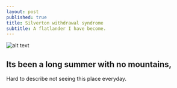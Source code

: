```yaml
---
layout: post
published: true
title: Silverton withdrawal syndrome
subtitle: A flatlander I have become.
---
```


![alt text](https://jonbcarroll.s3.us-east-2.amazonaws.com/_ston.jpg)


## Its been a long summer with no mountains, 
Hard to describe not seeing this place everyday. 
